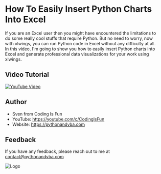 
# How To Easily Insert Python Charts Into Excel

If you are an Excel user then you might have encountered the limitations to do some really cool stuffs that require Python. But no need to worry, now with xlwings, you can run Python code in Excel without any difficulty at all. In this video, I'm going to show you how to easily insert Python charts into Excel and generate professional data visualizations for your work using xlwings.


## Video Tutorial

[![YouTube Video](https://img.youtube.com/vi/4CrZUJtjZkc/0.jpg)](https://youtu.be/4CrZUJtjZkc)


## Author

- Sven from Coding Is Fun
- YouTube: https://youtube.com/c/CodingIsFun
- Website: https://pythonandvba.com


## Feedback

If you have any feedback, please reach out to me at contact@pythonandvba.com


![Logo](https://www.pythonandvba.com/banner-img)

